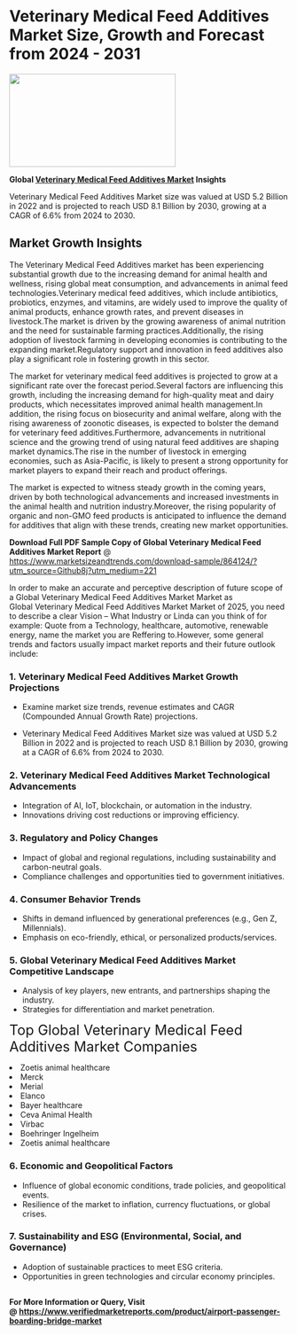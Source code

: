 <H1>Veterinary Medical Feed Additives Market Size, Growth and Forecast from 2024 - 2031</H1><img class="aligncenter size-medium wp-image-584254" src="https://thirdeyenews.in/wp-content/uploads/2024/09/Global-Market-Research-300x168.jpeg" alt="" width="300" height="168" /><p><strong>Global&nbsp;<a href="https://www.marketsizeandtrends.com/download-sample/864124/?utm_source=Github8j?utm_medium=221">Veterinary Medical Feed Additives Market</a> Insights</strong></p><p>Veterinary Medical Feed Additives Market size was valued at USD 5.2 Billion in 2022 and is projected to reach USD 8.1 Billion by 2030, growing at a CAGR of 6.6% from 2024 to 2030.</p><p><h2>Market Growth Insights</h2> <p>The Veterinary Medical Feed Additives market has been experiencing substantial growth due to the increasing demand for animal health and wellness, rising global meat consumption, and advancements in animal feed technologies.Veterinary medical feed additives, which include antibiotics, probiotics, enzymes, and vitamins, are widely used to improve the quality of animal products, enhance growth rates, and prevent diseases in livestock.The market is driven by the growing awareness of animal nutrition and the need for sustainable farming practices.Additionally, the rising adoption of livestock farming in developing economies is contributing to the expanding market.Regulatory support and innovation in feed additives also play a significant role in fostering growth in this sector.</p> <p>The market for veterinary medical feed additives is projected to grow at a significant rate over the forecast period.Several factors are influencing this growth, including the increasing demand for high-quality meat and dairy products, which necessitates improved animal health management.In addition, the rising focus on biosecurity and animal welfare, along with the rising awareness of zoonotic diseases, is expected to bolster the demand for veterinary feed additives.Furthermore, advancements in nutritional science and the growing trend of using natural feed additives are shaping market dynamics.The rise in the number of livestock in emerging economies, such as Asia-Pacific, is likely to present a strong opportunity for market players to expand their reach and product offerings.<p>The market is expected to witness steady growth in the coming years, driven by both technological advancements and increased investments in the animal health and nutrition industry.Moreover, the rising popularity of organic and non-GMO feed products is anticipated to influence the demand for additives that align with these trends, creating new market opportunities.</p> <p><span class=""><strong>Download Full PDF Sample Copy of Global Veterinary Medical Feed Additives Market Report</strong> @ <a href="https://www.marketsizeandtrends.com/download-sample/864124/?utm_source=Github8j?utm_medium=221" target="_blank">https://www.marketsizeandtrends.com/download-sample/864124/?utm_source=Github8j?utm_medium=221</a></span></p><p>In order to make an accurate and perceptive description of future scope of a Global&nbsp;Veterinary Medical Feed Additives Market Market as Global&nbsp;Veterinary Medical Feed Additives Market Market of 2025, you need to describe a clear Vision &ndash; What Industry or Linda can you think of for example: Quote from a Technology, healthcare, automotive, renewable energy, name the market you are Reffering to.However, some general trends and factors usually impact market reports and their future outlook include:</p><h3>1.&nbsp;<strong>Veterinary Medical Feed Additives Market Growth Projections</strong></h3><ul><li>Examine market size trends, revenue estimates and CAGR (Compounded Annual Growth Rate) projections.</li><li><p>Veterinary Medical Feed Additives Market size was valued at USD 5.2 Billion in 2022 and is projected to reach USD 8.1 Billion by 2030, growing at a CAGR of 6.6% from 2024 to 2030.</p></li></ul><h3>2.&nbsp;<strong>Veterinary Medical Feed Additives Market Technological Advancements</strong></h3><ul><li>Integration of AI, IoT, blockchain, or automation in the industry.</li><li>Innovations driving cost reductions or improving efficiency.</li></ul><h3>3.&nbsp;<strong>Regulatory and Policy Changes</strong></h3><ul><li>Impact of global and regional regulations, including sustainability and carbon-neutral goals.</li><li>Compliance challenges and opportunities tied to government initiatives.</li></ul><h3>4.&nbsp;<strong>Consumer Behavior Trends</strong></h3><ul><li>Shifts in demand influenced by generational preferences (e.g., Gen Z, Millennials).</li><li>Emphasis on eco-friendly, ethical, or personalized products/services.</li></ul><h3>5.&nbsp;<strong>Global Veterinary Medical Feed Additives Market Competitive Landscape</strong></h3><ul><li>Analysis of key players, new entrants, and partnerships shaping the industry.</li><li>Strategies for differentiation and market penetration.</li></ul><p data-pm-slice="1 1 []"><span style="color: inherit; font-family: inherit; font-size: 25px;">Top Global Veterinary Medical Feed Additives Market Companies</span></p><div class="" data-test-id=""><p><li>Zoetis animal healthcare</li><li> Merck</li><li> Merial</li><li> Elanco</li><li> Bayer healthcare</li><li> Ceva Animal Health</li><li> Virbac</li><li> Boehringer Ingelheim</li><li> Zoetis animal healthcare</li></p></div><h3>6.&nbsp;<strong>Economic and Geopolitical Factors</strong></h3><ul><li>Influence of global economic conditions, trade policies, and geopolitical events.</li><li>Resilience of the market to inflation, currency fluctuations, or global crises.</li></ul><h3>7.&nbsp;<strong>Sustainability and ESG (Environmental, Social, and Governance)</strong></h3><ul><li>Adoption of sustainable practices to meet ESG criteria.</li><li>Opportunities in green technologies and circular economy principles.</li></ul><h2><strong style="font-size: 14px;">For More Information or Query, Visit @&nbsp;</strong><a style="background-color: #ffffff; font-size: 14px;" href="https://www.marketsizeandtrends.com/report/veterinary-medical-feed-additives-market/" target="_blank">https://www.verifiedmarketreports.com/product/airport-passenger-boarding-bridge-market</a></h2>